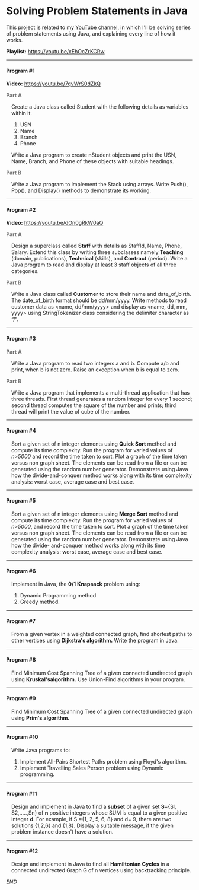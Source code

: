 # Solving Problem Statements in Java
This project is related to my <a href="https://www.youtube.com/channel/UCaJWk3J3DX-oCddsgw4bTNw">YouTube channel</a>, in which I'll be solving series of problem statements using Java, and explaining every line of how it works.

**Playlist:** https://youtu.be/xEhOcZrKCRw

<hr>

#### Program #1

**Video:** https://youtu.be/7qvWrS0dZkQ

<b style="color: #727272">Part A</b>
<div style="margin-left: 1em;">
  <p>
    Create a Java class called Student with the following details as variables within it.
  </p>

  <ol>
  <li>USN</li>
  <li>Name</li>
  <li>Branch</li>
  <li>Phone</li>
  </ol>
  <p>
    Write a Java program to create nStudent objects and print the USN, Name, Branch, and Phone of these objects with suitable headings.
    <br>
  </p>
</div>

<b style="color: #727272">Part B</b>
<div style="margin-left: 1em;">
  <p>
    Write a Java program to implement the Stack using arrays. Write Push(), Pop(), and Display() methods to demonstrate its working.
  </p>
</div>

<hr>

#### Program #2

**Video:** https://youtu.be/dOn0gRkW0aQ

<b style="color: #727272">Part A</b>
<div style="margin-left: 1em;">
  <p>
    Design a superclass called <b>Staff</b> with details as StaffId, Name, Phone, Salary. Extend this class by writing three subclasses namely <b>Teaching</b> (domain, publications), <b>Technical</b> (skills), and <b>Contract</b> (period). Write a Java program to read and display at least 3 staff objects of all three categories.
  </p>
</div>

<b style="color: #727272">Part B</b>
<div style="margin-left: 1em;">
  <p>
    Write a Java class called <b>Customer</b> to store their name and date_of_birth. The date_of_birth format should be dd/mm/yyyy. Write methods to read customer data as 
    &lt;name, dd/mm/yyyy> and display as &lt;name, dd, mm, yyyy> using StringTokenizer class considering the delimiter character as “/”.
  </p>
</div>

<hr>

#### Program #3

<b style="color: #727272">Part A</b>
<div style="margin-left: 1em;">
  <p>
    Write a Java program to read two integers a and b. Compute a/b and print, when b is not zero. Raise an exception when b is equal to zero.
  </p>
</div>

<b style="color: #727272">Part B</b>
<div style="margin-left: 1em;">
  <p>
    Write a Java program that implements a multi-thread application that has three threads. First thread generates a random integer for every 1 second; second thread computes the square of the number and prints; third thread will print the value of cube of the number.
  </p>
</div>

<hr>

#### Program #4
<div style="margin-left: 1em;">
  <p>
    Sort a given set of n integer elements using <b>Quick Sort</b> method and compute its time complexity. Run the program for varied values of <i>n>5000</i> and record the time taken to sort. Plot a graph of the time taken versus non graph sheet. The elements can be read from a file or can be generated using the random number generator. Demonstrate using Java how the divide-and-conquer method works along with its time complexity analysis: worst case, average case and best case.
  </p>
</div>

<hr>

#### Program #5
<div style="margin-left: 1em;">
  <p>
    Sort a given set of n integer elements using <b>Merge Sort</b> method and compute its time complexity. Run the program for varied values of <i>n>5000</i>, and record the time taken to sort. Plot a graph of the time taken versus non graph sheet. The elements can be read from a file or can be generated using the random number generator. Demonstrate using Java how the divide- and-conquer method works along with its time complexity analysis: worst case, average case and best case.
  </p>
</div>

<hr>

#### Program #6
<div style="margin-left: 1em;">
  <p>
    Implement in Java, the <b>0/1 Knapsack</b> problem using:
    <ol>
      <li>Dynamic Programming method</li> 
      <li>Greedy method.</li>
    </ol>
  </p>
</div>

<hr>

#### Program #7
<div style="margin-left: 1em;">
  <p>
    From a given vertex in a weighted connected graph, find shortest paths to other vertices using <b>Dijkstra's algorithm.</b> Write the program in Java.
  </p>
</div>

<hr>

#### Program #8
<div style="margin-left: 1em;">
  <p>
    Find Minimum Cost Spanning Tree of a given connected undirected graph using <b>Kruskal'salgorithm.</b> Use Union-Find algorithms in your program.
  </p>
</div>

<hr>

#### Program #9
<div style="margin-left: 1em;">
  <p>
    Find Minimum Cost Spanning Tree of a given connected undirected graph using <b>Prim's algorithm.</b>
  </p>
</div>

<hr>

#### Program #10
<div style="margin-left: 1em;">
  <p>
    Write Java programs to:
    <ol>
      <li>
        Implement All-Pairs Shortest Paths problem using Floyd's algorithm.
      </li>
      <li>
        Implement Travelling Sales Person problem using Dynamic programming.
      </li>
    </ol>
  </p>
</div>

<hr>

#### Program #11
<div style="margin-left: 1em;">
  <p>
    Design and implement in Java to find a <b>subset</b> of a given set <b>S</b>={Sl, S2,.....,Sn} of <b>n</b> positive integers whose SUM is equal to a given positive integer <b>d</b>. For example, if S ={1, 2, 5, 6, 8} and d= 9, there are two solutions {1,2,6} and {1,8}. Display a suitable message, if the given problem instance doesn't have a solution.
  </p>
</div>

<hr>

#### Program #12
<div style="margin-left: 1em;">
  <p>
    Design and implement in Java to find all <b>Hamiltonian Cycles</b> in a connected undirected Graph G of n vertices using backtracking principle.
  </p>
</div>

*END*
